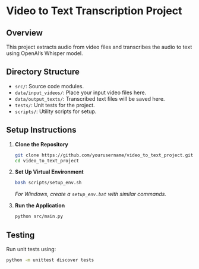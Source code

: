 # Video to Text Transcription Project

## Overview
This project extracts audio from video files and transcribes the audio to text using OpenAI’s Whisper model.

## Directory Structure
- `src/`: Source code modules.
- `data/input_videos/`: Place your input video files here.
- `data/output_texts/`: Transcribed text files will be saved here.
- `tests/`: Unit tests for the project.
- `scripts/`: Utility scripts for setup.

## Setup Instructions

1. **Clone the Repository**
    ```bash
    git clone https://github.com/yourusername/video_to_text_project.git
    cd video_to_text_project
    ```

2. **Set Up Virtual Environment**
    ```bash
    bash scripts/setup_env.sh
    ```
    *For Windows, create a `setup_env.bat` with similar commands.*

3. **Run the Application**
    ```bash
    python src/main.py
    ```

## Testing

Run unit tests using:
```bash
python -m unittest discover tests
